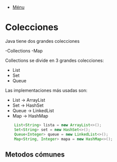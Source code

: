 - [Ménu](../README.md)

# Colecciones

Java tiene dos grandes colecciones

-Collections
-Map

Collections se divide en 3 grandes colecciones:

- List
- Set
- Queue

Las implementaciones más usadas son:

- List -> ArrayList
- Set -> HashSet
- Queue -> LinkedList
- Map -> HashMap

````java
	List<String> lista = new ArrayList<>();
	Set<String> set = new HashSet<>();
	Queue<Integer> queue = new LinkedList<>();
	Map<String, Integer> mapa = new HashMap<>();
````

## Metodos cómunes
